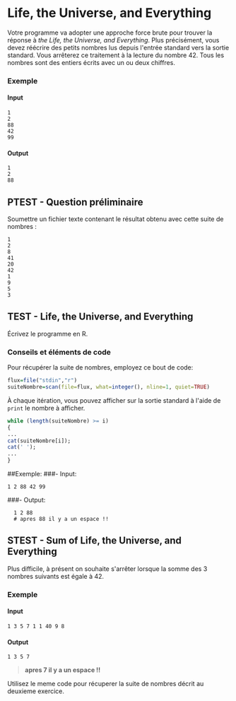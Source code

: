 # Life, the Universe, and Everything

Votre programme va adopter une approche force brute pour trouver la réponse à *the Life, the Universe, and Everything*.
Plus précisément, vous devez réécrire des petits nombres lus depuis l'entrée standard vers la sortie standard.
Vous arrêterez ce traitement à la lecture du nombre 42.
Tous les nombres sont des entiers écrits avec un ou deux chiffres.

### Exemple

#### Input
```
1
2
88
42
99
```

#### Output
```
1
2
88
```

## PTEST - Question préliminaire

Soumettre un fichier texte contenant le résultat obtenu avec cette suite de nombres :
```
1
2
8
41
20
42
1
9
5
3
```


## TEST -  Life, the Universe, and Everything

Écrivez le programme en R.

### Conseils et éléments de code

Pour récupérer la suite de nombres, employez ce bout de code:
```R
flux=file("stdin","r")
suiteNombre=scan(file=flux, what=integer(), nline=1, quiet=TRUE)
```
À chaque itération, vous pouvez afficher sur la sortie standard à l'aide de `print` le nombre à afficher.
```R
while (length(suiteNombre) >= i)
{
...
cat(suiteNombre[i]);
cat(' ');
...
}
```

##Exemple:
###- Input:
  ```
  1 2 88 42 99
  ```
###- Output:
```
  1 2 88 
  # apres 88 il y a un espace !!
  ```

## STEST - Sum of Life, the Universe, and Everything

Plus difficile, à présent on souhaite s'arrêter lorsque la somme des 3 nombres suivants est égale à 42.

### Exemple

#### Input

```
1 3 5 7 1 1 40 9 8
```

#### Output

```
1 3 5 7
```

> **apres 7 il y a un espace !!**

Utilisez le meme code pour récuperer la suite de nombres décrit au deuxieme exercice.
